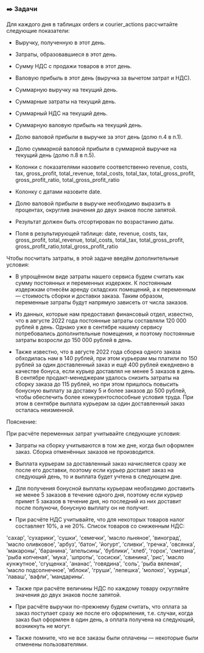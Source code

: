### ✒️ Задачи

Для каждого дня в таблицах orders и courier_actions рассчитайте следующие показатели:

- Выручку, полученную в этот день.

- Затраты, образовавшиеся в этот день.

- Сумму НДС с продажи товаров в этот день.

- Валовую прибыль в этот день (выручка за вычетом затрат и НДС).

- Суммарную выручку на текущий день.

- Суммарные затраты на текущий день.

- Суммарный НДС на текущий день.

- Суммарную валовую прибыль на текущий день.

- Долю валовой прибыли в выручке за этот день (долю п.4 в п.1).

- Долю суммарной валовой прибыли в суммарной выручке на текущий день (долю п.8 в п.5).

- Колонки с показателями назовите соответственно revenue, costs, tax, gross_profit, total_revenue, total_costs, total_tax, total_gross_profit, gross_profit_ratio, total_gross_profit_ratio

- Колонку с датами назовите date.

- Долю валовой прибыли в выручке необходимо выразить в процентах, округлив значения до двух знаков после запятой.

- Результат должен быть отсортирован по возрастанию даты.

- Поля в результирующей таблице: date, revenue, costs, tax, gross_profit, total_revenue, total_costs, total_tax, total_gross_profit, gross_profit_ratio,total_gross_profit_ratio

Чтобы посчитать затраты, в этой задаче введём дополнительные условия:

- В упрощённом виде затраты нашего сервиса будем считать как сумму постоянных и переменных издержек. К постоянным издержкам отнесём аренду складских помещений, а к переменным — стоимость сборки и доставки заказа. Таким образом, переменные затраты будут напрямую зависеть от числа заказов.

- Из данных, которые нам предоставил финансовый отдел, известно, что в августе 2022 года постоянные затраты составляли 120 000 рублей в день. Однако уже в сентябре нашему сервису потребовались дополнительные помещения, и поэтому постоянные затраты возросли до 150 000 рублей в день.

- Также известно, что в августе 2022 года сборка одного заказа обходилась нам в 140 рублей, при этом курьерам мы платили по 150 рублей за один доставленный заказ и ещё 400 рублей ежедневно в качестве бонуса, если курьер доставлял не менее 5 заказов в день. В сентябре продакт-менеджерам удалось снизить затраты на сборку заказа до 115 рублей, но при этом пришлось повысить бонусную выплату за доставку 5 и более заказов до 500 рублей, чтобы обеспечить более конкурентоспособные условия труда. При этом в сентябре выплата курьерам за один доставленный заказ осталась неизменной.

Пояснение: 

При расчёте переменных затрат учитывайте следующие условия:

- Затраты на сборку учитываются в том же дне, когда был оформлен заказ. Сборка отменённых заказов не производится.

- Выплата курьерам за доставленный заказ начисляется сразу же после его доставки, поэтому если курьер доставит заказ на следующий день, то и выплата будет учтена в следующем дне.

- Для получения бонусной выплаты курьерам необходимо доставить не менее 5 заказов в течение одного дня, поэтому если курьер примет 5 заказов в течение дня, но последний из них доставит после полуночи, бонусную выплату он не получит.

- При расчёте НДС учитывайте, что для некоторых товаров налог составляет 10%, а не 20%. Список товаров со сниженным НДС:

'сахар', 'сухарики', 'сушки', 'семечки', 
'масло льняное', 'виноград', 'масло оливковое', 
'арбуз', 'батон', 'йогурт', 'сливки', 'гречка', 
'овсянка', 'макароны', 'баранина', 'апельсины', 
'бублики', 'хлеб', 'горох', 'сметана', 'рыба копченая', 
'мука', 'шпроты', 'сосиски', 'свинина', 'рис', 
'масло кунжутное', 'сгущенка', 'ананас', 'говядина', 
'соль', 'рыба вяленая', 'масло подсолнечное', 'яблоки', 
'груши', 'лепешка', 'молоко', 'курица', 'лаваш', 'вафли', 'мандарины'.

- Также при расчёте величины НДС по каждому товару округляйте значения до двух знаков после запятой.

- При расчёте выручки по-прежнему будем считать, что оплата за заказ поступает сразу же после его оформления, т.е. случаи, когда заказ был оформлен в один день, а оплата получена на следующий, возникнуть не могут.

- Также помните, что не все заказы были оплачены — некоторые были отменены пользователями.
